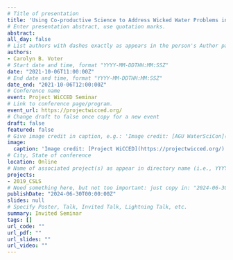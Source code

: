 ```yaml
---
# Title of presentation
title: 'Using Co-productive Science to Address Wicked Water Problems in the Highly-irrigated Wisconsin Central Sands'
# Enter presentation abstract, use quotation marks.
abstract: 
all_day: false
# List authors with dashes exactly as appears in the person's Author page (e.g., Carolyn B. Voter, Rachel Zobel)
authors:
- Carolyn B. Voter
# Start date and time, format "YYYY-MM-DDTHH:MM:SSZ"
date: "2021-10-06T11:00:00Z"
# End date and time, format "YYYY-MM-DDTHH:MM:SSZ"
date_end: "2021-10-06T12:00:00Z"
# Conference name
event: Project WiCCED Seminar
# Link to conference page/program.
event_url: https://projectwicced.org/
# Change draft to false once copy for a new event
draft: false 
featured: false
# Give image credit in caption, e.g.: 'Image credit: [AGU WaterSciCon](https://www.agu.org/waterscicon)'
image:
  caption: 'Image credit: [Project WiCCED](https://projectwicced.org/)'
# City, State of conference
location: Online
# Name of associated project(s) as appear in directory name (i.e., YYYYProjectStarted_ShortName)
projects:
- 2019_CSLS
# Need something here, but not too important: just copy in: "2024-06-30T00:00:00Z" or current date/time
publishDate: "2024-06-30T00:00:00Z"
slides: null
# Specify Poster, Talk, Invited Talk, Lightning Talk, etc.
summary: Invited Seminar
tags: [] 
url_code: ""
url_pdf: ""
url_slides: ""
url_video: ""
---
```

